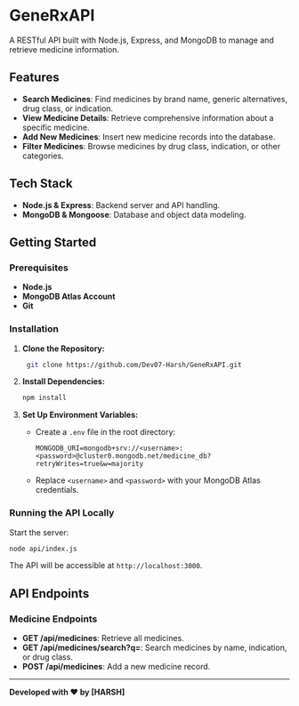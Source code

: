 # GeneRxAPI

A RESTful API built with Node.js, Express, and MongoDB to manage and retrieve medicine information.

## Features

- **Search Medicines**: Find medicines by brand name, generic alternatives, drug class, or indication.
- **View Medicine Details**: Retrieve comprehensive information about a specific medicine.
- **Add New Medicines**: Insert new medicine records into the database.
- **Filter Medicines**: Browse medicines by drug class, indication, or other categories.

## Tech Stack

- **Node.js & Express**: Backend server and API handling.
- **MongoDB & Mongoose**: Database and object data modeling.

## Getting Started

### Prerequisites

- **Node.js**
- **MongoDB Atlas Account**
- **Git**

### Installation

1. **Clone the Repository:**

   ```bash
    git clone https://github.com/Dev07-Harsh/GeneRxAPI.git
   ```

2. **Install Dependencies:**

   ```bash
   npm install
   ```

3. **Set Up Environment Variables:**

   - Create a `.env` file in the root directory:
     ```
     MONGODB_URI=mongodb+srv://<username>:<password>@cluster0.mongodb.net/medicine_db?retryWrites=true&w=majority
     ```
   - Replace `<username>` and `<password>` with your MongoDB Atlas credentials.

### Running the API Locally

Start the server:

```bash
node api/index.js
```

The API will be accessible at `http://localhost:3000`.

## API Endpoints

### Medicine Endpoints

- **GET /api/medicines**: Retrieve all medicines.
- **GET /api/medicines/search?q=**: Search medicines by name, indication, or drug class.
- **POST /api/medicines**: Add a new medicine record.

---

**Developed with ❤️ by [HARSH]**

